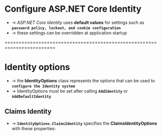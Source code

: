 
# Configure ASP.NET Core Identity
* -> _ASP.NET Core Identity_ uses **default values** for settings such as **`password policy, lockout, and cookie configuration`**
* -> these settings can be overridden at application startup

========================================================================
# Identity options
* -> the **IdentityOptions** class represents the options that can be used to **`configure the Identity system`**
* -> IdentityOptions must be set after calling **`AddIdentity`** or **`AddDefaultIdentity`**

## Claims Identity
* -> **`IdentityOptions.ClaimsIdentity`** specifies the **ClaimsIdentityOptions** with these properties:
